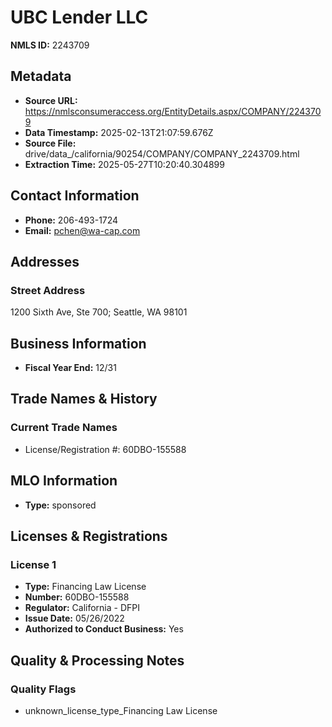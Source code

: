 # UBC Lender LLC

**NMLS ID:** 2243709

## Metadata
- **Source URL:** https://nmlsconsumeraccess.org/EntityDetails.aspx/COMPANY/2243709
- **Data Timestamp:** 2025-02-13T21:07:59.676Z
- **Source File:** drive/data_/california/90254/COMPANY/COMPANY_2243709.html
- **Extraction Time:** 2025-05-27T10:20:40.304899

## Contact Information
- **Phone:** 206-493-1724
- **Email:** pchen@wa-cap.com

## Addresses
### Street Address
1200 Sixth Ave, Ste 700; Seattle, WA 98101

## Business Information
- **Fiscal Year End:** 12/31

## Trade Names & History
### Current Trade Names
- License/Registration #: 60DBO-155588

## MLO Information
- **Type:** sponsored

## Licenses & Registrations

### License 1
- **Type:** Financing Law License
- **Number:** 60DBO-155588
- **Regulator:** California - DFPI
- **Issue Date:** 05/26/2022
- **Authorized to Conduct Business:** Yes

## Quality & Processing Notes
### Quality Flags
- unknown_license_type_Financing Law License
